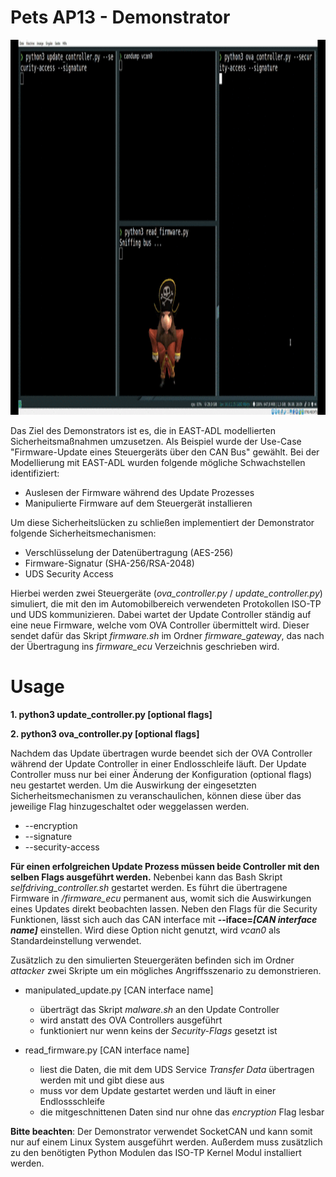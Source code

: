 # Pets AP13 - Demonstrator

<img src="demonstrator.gif" width="1400" height="600" />

Das Ziel des Demonstrators ist es, die in EAST-ADL modellierten Sicherheitsmaßnahmen umzusetzen.
Als Beispiel wurde der Use-Case "Firmware-Update eines Steuergeräts über den CAN Bus" gewählt.
Bei der Modellierung mit EAST-ADL wurden folgende mögliche Schwachstellen identifiziert:

* Auslesen der Firmware während des Update Prozesses
* Manipulierte Firmware auf dem Steuergerät installieren 

Um diese Sicherheitslücken zu schließen implementiert der Demonstrator folgende Sicherheitsmechanismen:

* Verschlüsselung der Datenübertragung (AES-256)
* Firmware-Signatur (SHA-256/RSA-2048)
* UDS Security Access

Hierbei werden zwei Steuergeräte (*ova_controller.py* / *update_controller.py*) simuliert, die mit den im Automobilbereich verwendeten Protokollen ISO-TP und UDS kommunizieren. Dabei wartet der Update Controller ständig auf eine neue Firmware, welche vom OVA Controller übermittelt wird. Dieser sendet dafür das Skript *firmware.sh* im Ordner *firmware_gateway*, das nach der Übertragung ins *firmware_ecu* Verzeichnis geschrieben wird. 


# Usage

**1. python3 update_controller.py [optional flags]**

**2. python3 ova_controller.py [optional flags]**

Nachdem das Update übertragen wurde beendet sich der OVA Controller während der Update Controller in einer Endlosschleife läuft. Der Update Controller muss nur bei einer Änderung der Konfiguration (optional flags) neu gestartet werden. 
Um die Auswirkung der eingesetzten Sicherheitsmechanismen zu veranschaulichen, können diese über das jeweilige Flag hinzugeschaltet oder weggelassen werden.

* --encryption
* --signature
* --security-access

**Für einen erfolgreichen Update Prozess müssen beide Controller mit den selben Flags ausgeführt werden.**
Nebenbei kann das Bash Skript *selfdriving_controller.sh* gestartet werden. Es führt die übertragene Firmware in */firmware_ecu* permanent aus, womit sich die Auswirkungen eines Updates direkt beobachten lassen.
Neben den Flags für die Security Funktionen, lässt sich auch das CAN interface mit **--iface=_[CAN interface name]_** einstellen. Wird diese Option nicht genutzt, wird _vcan0_ als Standardeinstellung verwendet.

Zusätzlich zu den simulierten Steuergeräten befinden sich im Ordner *attacker* zwei Skripte um ein mögliches Angriffsszenario zu demonstrieren.

* manipulated_update.py [CAN interface name]

   - überträgt das Skript *malware.sh* an den Update Controller
   - wird anstatt des OVA Controllers ausgeführt
   - funktioniert nur wenn keins der _Security-Flags_ gesetzt ist

* read_firmware.py [CAN interface name]

   - liest die Daten, die mit dem UDS Service *Transfer Data* übertragen werden mit und gibt diese aus
   - muss vor dem Update gestartet werden und läuft in einer Endlossschleife
   - die mitgeschnittenen Daten sind nur ohne das _encryption_ Flag lesbar

**Bitte beachten**:
Der Demonstrator verwendet SocketCAN und kann somit nur auf einem Linux System ausgeführt werden. Außerdem muss zusätzlich zu den benötigten Python Modulen das ISO-TP Kernel Modul installiert werden.


